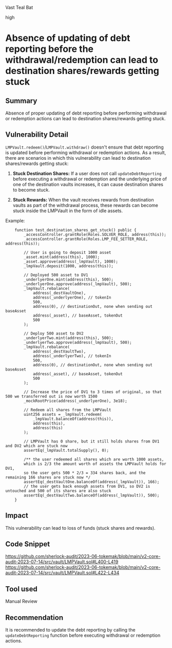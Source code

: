 Vast Teal Bat

high

# Absence of updating of debt reporting before the withdrawal/redemption can lead to destination shares/rewards getting stuck
## Summary

Absence of proper updating of debt reporting before performing withdrawal or redemption actions  can lead to destination shares/rewards getting stuck.

## Vulnerability Detail

`LMPVault.redeem()`/`LMPVault.withdraw()` doesn't ensure that debt reporting is updated before performing withdrawal or redemption actions. As a result, there are scenarios in which this vulnerability can lead to destination shares/rewards getting stuck:

1. **Stuck Destination Shares:** If a user does not call `updateDebtReporting` before executing a withdrawal or redemption and the underlying price of one of the destination vaults increases, it can cause destination shares to become stuck.

2. **Stuck Rewards:** When the vault receives rewards from destination vaults as part of the withdrawal process, these rewards can become stuck inside the LMPVault in the form of idle assets.

Example:

```solidity
    function test_destination_shares_get_stuck() public {
        _accessController.grantRole(Roles.SOLVER_ROLE, address(this));
        _accessController.grantRole(Roles.LMP_FEE_SETTER_ROLE, address(this));

        // User is going to deposit 1000 asset
        _asset.mint(address(this), 1000);
        _asset.approve(address(_lmpVault), 1000);
        _lmpVault.deposit(1000, address(this));

        // Deployed 500 asset to DV1
        _underlyerOne.mint(address(this), 500);
        _underlyerOne.approve(address(_lmpVault), 500);
        _lmpVault.rebalance(
            address(_destVaultOne),
            address(_underlyerOne), // tokenIn
            500,
            address(0), // destinationOut, none when sending out baseAsset
            address(_asset), // baseAsset, tokenOut
            500
        );

        // Deploy 500 asset to DV2
        _underlyerTwo.mint(address(this), 500);
        _underlyerTwo.approve(address(_lmpVault), 500);
        _lmpVault.rebalance(
            address(_destVaultTwo),
            address(_underlyerTwo), // tokenIn
            500,
            address(0), // destinationOut, none when sending out baseAsset
            address(_asset), // baseAsset, tokenOut
            500
        );

        // Increase the price of DV1 to 3 times of original, so that 500 we transferred out is now worth 1500
        _mockRootPrice(address(_underlyerOne), 3e18);

        // Redeem all shares from the LMPVault
        uint256 assets = _lmpVault.redeem(
            _lmpVault.balanceOf(address(this)),
            address(this),
            address(this)
        );

        // LMPVault has 0 share, but it still holds shares from DV1 and DV2 which are stuck now
        assertEq(_lmpVault.totalSupply(), 0);

        /** the user redeemed all shares which are worth 1000 assets, 
        which is 2/3 the amount worth of assets the LMPVault holds for DV1, 
        so the user gets 500 * 2/3 = 334 shares back, and the remaining 166 shares are stuck now */
        assertEq(_destVaultOne.balanceOf(address(_lmpVault)), 166);
        // the user gets back enough assets from DV1, so DV2 is untouched and 500 of its shares are also stuck
        assertEq(_destVaultTwo.balanceOf(address(_lmpVault)), 500);
    }
```

## Impact

This vulnerability can lead to loss of funds (stuck shares and rewards).

## Code Snippet

https://github.com/sherlock-audit/2023-06-tokemak/blob/main/v2-core-audit-2023-07-14/src/vault/LMPVault.sol#L400-L419
https://github.com/sherlock-audit/2023-06-tokemak/blob/main/v2-core-audit-2023-07-14/src/vault/LMPVault.sol#L422-L434

## Tool used

Manual Review

## Recommendation

It is recommended to update the debt reporting by calling the `updateDebtReporting` function before executing withdrawal or redemption actions.
